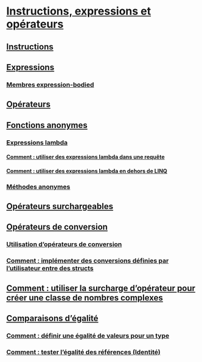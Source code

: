 # [Instructions, expressions et opérateurs](index.md)
## [Instructions](statements.md)
## [Expressions](expressions.md)
### [Membres expression-bodied](expression-bodied-members.md)
## [Opérateurs](operators.md)
## [Fonctions anonymes](anonymous-functions.md)
### [Expressions lambda](lambda-expressions.md)
#### [Comment : utiliser des expressions lambda dans une requête](how-to-use-lambda-expressions-in-a-query.md)
#### [Comment : utiliser des expressions lambda en dehors de LINQ](how-to-use-lambda-expressions-outside-linq.md)
### [Méthodes anonymes](anonymous-methods.md)
## [Opérateurs surchargeables](overloadable-operators.md)
## [Opérateurs de conversion](conversion-operators.md)
### [Utilisation d’opérateurs de conversion](using-conversion-operators.md)
### [Comment : implémenter des conversions définies par l’utilisateur entre des structs](how-to-implement-user-defined-conversions-between-structs.md)
## [Comment : utiliser la surcharge d’opérateur pour créer une classe de nombres complexes](how-to-use-operator-overloading-to-create-a-complex-number-class.md)
## [Comparaisons d’égalité](equality-comparisons.md)
### [Comment : définir une égalité de valeurs pour un type](how-to-define-value-equality-for-a-type.md)
### [Comment : tester l’égalité des références (Identité)](how-to-test-for-reference-equality-identity.md)
